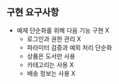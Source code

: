 ## 구현 요구사항
- 예제 단순화를 위해 다음 기능 구현 X
  - 로그인과 권한 관리 X
  - 파라미터 검증과 예외 처리 단순화
  - 상품은 도서만 사용
  - 카테고리는 사용 X
  - 배송 정보는 사용 X
  